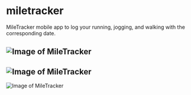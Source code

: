 # miletracker
MileTracker mobile app to log your running, jogging, and walking with the corresponding date.

![Image of MileTracker](https://imgur.com/6wGS37f.png)
---------------------------------------------------------
![Image of MileTracker](https://imgur.com/YTX6Wtq.png)
----------------------------------------------------------
![Image of MileTracker](https://imgur.com/aDBnFmU.png)
